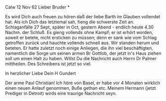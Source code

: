  Calw 12 Nov 62
Lieber Bruder <Oehler>*

Es wird Dich auch freuen zu hören daß der liebe Barth im Glauben vollendet hat. Als ich Dich das letztemal sah, fieng die schwerste Zeit an. Schlaganfälle 27 Sept, später in Oct, gestern Abend - endlich heute 4.30 Nachm. der Schluß. Es gieng vollends ohne Kampf; er ist erhört worden, soweit er betete, nicht ersticken zu müssen; denn er sank wie vom Schlag getroffen zurück und hauchte vollends schnell aus. Wir standen herum und beteten. Er hatte zuletzt noch einige Anliegen, die ihn viel beschäftigten, namentlich die Sorge um seinen armen Br Gottlob, der jetzt in's Haus ziehen soll um einen Halt zu haben. Willst Du die Nachricht auch Herrn Dr Palmer mittheilen. Des Schreibens ist jetzt so viel.

 In herzlicher Liebe
 Dein H Gundert

Der arme Paul Christian! Ich höre von Basel, er habe vor 4 Monaten wirklich einen neuen Anlauf genommen, Buße gethan etc. Meinem Hermann (jetzt Prediger in Detroit) wirds eine traurige Nachricht seyn.

